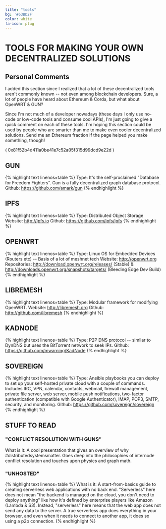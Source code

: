 ```yaml
---
title: "tools"
bg: '#63BD2F'
color: white
fa-icon: plug
---
```



# TOOLS FOR MAKING YOUR OWN DECENTRALIZED SOLUTIONS
## Personal Comments
I added this section since I realized that a lot of these decentralized tools aren't commonly known -- not even among blockchain developers. Sure, a lot of people have heard about Ethereum & Corda, but what about OpenWRT & GUN? 

Since I'm not much of a developer nowadays (these days I only use no-code or low-code tools and consume cool APIs), I'm just going to give a quick comment on each of these tools. I'm hoping this section could be used by people who are smarter than me to make even cooler decentralized solutions. Send me an Ethereum fraction if the page helped you make something, though! 

( 0x81f52b4d411a0be41e7c52a05f315d99dcd9e22d )

## GUN
{% highlight text linenos=table %}
Type: It's the self-proclaimed "Database for Freedom Fighters". Gun is a fully decentralized graph database protocol.
Github: https://github.com/amark/gun
{% endhighlight %}

## IPFS
{% highlight text linenos=table %}
Type: Distributed Object Storage
Website: http://ipfs.io
Github: https://github.com/ipfs/ipfs
{% endhighlight %}

## OPENWRT
{% highlight text linenos=table %}
Type: Linux OS for Embedded Devices (Routers etc) -- Basis of a lot of meshnet tech
Website: http://openwrt.org
Repositories: http://download.openwrt.org/releases/ (Stable)  & http://downloads.openwrt.org/snapshots/targets/ (Bleeding Edge Dev Build)
{% endhighlight %}

## LIBREMESH
{% highlight text linenos=table %}
Type: Modular framework for modifying OpenWRT.
Website: http://libremesh.org
Github: http://github.com/libremesh
{% endhighlight %}

## KADNODE
{% highlight text linenos=table %}
Type: P2P DNS protocol -- similar to DynDNS but uses the BitTorrent network to seek IPs. 
Github: https://github.com/mwarning/KadNode
{% endhighlight %}

## SOVEREIGN
{% highlight text linenos=table %}
Type: Ansible playbooks you can deploy to set up your self-hosted private cloud with a couple of commands. Includes IRC, VPN, calendar, contacts, webmail, firewall management, private file server, web server, mobile push notifications, two-factor authentication (compatible with Google Authenticator), IMAP, POP3, SMTP, security, and monitoring.
Github: https://github.com/sovereign/sovereign
{% endhighlight %}

## STUFF TO READ
### "CONFLICT RESOLUTION WITH GUNS"
What is it: A cool presentation that gives an overview of why #distributedsystemsmatter. Goes deep into the philosophies of internode conflict resolution and touches upon physics and graph math.

### "UNHOSTED"
{% highlight text linenos=table %}
What is it: A start-from-basics guide to creating serverless web applications with no back end. "Serverless" here does not mean "the backend is managed on the cloud, you don't need to deploy anything" like how it's defined by enterprise players like Amazon (Lambda & S3). Instead, "serverless" here means that the web app does not send any data to the server. A true serverless app does everything in your browser, and even when it needs to connect to another app, it does so using a p2p connection.
{% endhighlight %}




